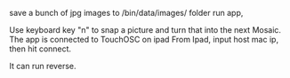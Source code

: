 save a bunch of jpg images to /bin/data/images/ folder
run app,

Use keyboard key "n" to snap a picture and turn that into the next Mosaic.
The app is connected to TouchOSC on ipad
From Ipad, input host mac ip, then hit connect.

It can run reverse.
